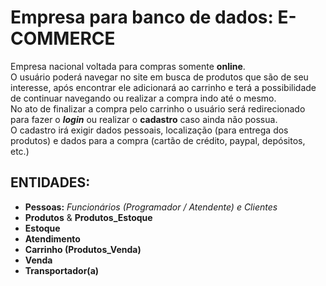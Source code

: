 # Empresa para banco de dados: **E-COMMERCE**
Empresa nacional voltada para compras somente **online**. <br>
O usuário poderá navegar no site em busca de produtos que são de seu interesse, após encontrar ele adicionará ao carrinho e terá a possibilidade de continuar navegando ou realizar a compra indo até o mesmo. <br>
No ato de finalizar a compra pelo carrinho o usuário será redirecionado para fazer o ***login*** ou realizar o **cadastro** caso ainda não possua. <br>
O cadastro irá exigir dados pessoais, localização (para entrega dos produtos) e dados para a compra (cartão de crédito, paypal, depósitos, etc.)

## ENTIDADES:
* **Pessoas:** *Funcionários (Programador / Atendente) e Clientes*
* **Produtos** & **Produtos_Estoque** 
* **Estoque**
* **Atendimento**
* **Carrinho (Produtos_Venda)**
* **Venda**
* **Transportador(a)** 



